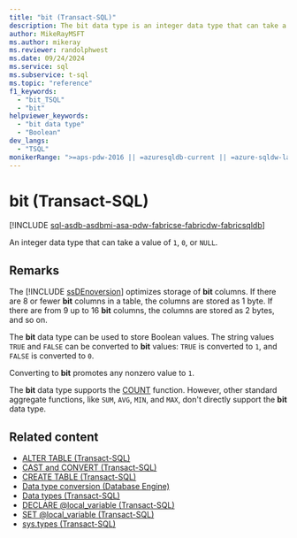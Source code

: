 ```yaml
---
title: "bit (Transact-SQL)"
description: The bit data type is an integer data type that can take a value of 1, 0, or NULL, representing Boolean values.
author: MikeRayMSFT
ms.author: mikeray
ms.reviewer: randolphwest
ms.date: 09/24/2024
ms.service: sql
ms.subservice: t-sql
ms.topic: "reference"
f1_keywords:
  - "bit_TSQL"
  - "bit"
helpviewer_keywords:
  - "bit data type"
  - "Boolean"
dev_langs:
  - "TSQL"
monikerRange: ">=aps-pdw-2016 || =azuresqldb-current || =azure-sqldw-latest || >=sql-server-2016 || >=sql-server-linux-2017 || =azuresqldb-mi-current || =fabric"
---
```

# bit (Transact-SQL)

[!INCLUDE [sql-asdb-asdbmi-asa-pdw-fabricse-fabricdw-fabricsqldb](../../includes/applies-to-version/sql-asdb-asdbmi-asa-pdw-fabricse-fabricdw-fabricsqldb.md)]

An integer data type that can take a value of `1`, `0`, or `NULL`.

## Remarks

The [!INCLUDE [ssDEnoversion](../../includes/ssdenoversion-md.md)] optimizes storage of **bit** columns. If there are 8 or fewer **bit** columns in a table, the columns are stored as 1 byte. If there are from 9 up to 16 **bit** columns, the columns are stored as 2 bytes, and so on.

The **bit** data type can be used to store Boolean values. The string values `TRUE` and `FALSE` can be converted to **bit** values: `TRUE` is converted to `1`, and `FALSE` is converted to `0`.

Converting to **bit** promotes any nonzero value to `1`.

The **bit** data type supports the [COUNT](../functions/count-transact-sql.md) function. However, other standard aggregate functions, like `SUM`, `AVG`, `MIN`, and `MAX`, don't directly support the **bit** data type.

## Related content

- [ALTER TABLE (Transact-SQL)](../statements/alter-table-transact-sql.md)
- [CAST and CONVERT (Transact-SQL)](../functions/cast-and-convert-transact-sql.md)
- [CREATE TABLE (Transact-SQL)](../statements/create-table-transact-sql.md)
- [Data type conversion (Database Engine)](data-type-conversion-database-engine.md)
- [Data types (Transact-SQL)](data-types-transact-sql.md)
- [DECLARE @local_variable (Transact-SQL)](../language-elements/declare-local-variable-transact-sql.md)
- [SET @local_variable (Transact-SQL)](../language-elements/set-local-variable-transact-sql.md)
- [sys.types (Transact-SQL)](../../relational-databases/system-catalog-views/sys-types-transact-sql.md)
